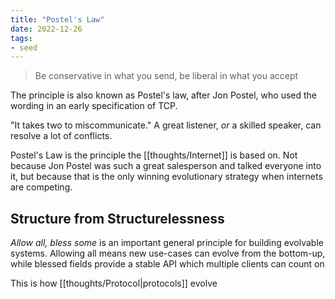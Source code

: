```yaml
---
title: "Postel's Law"
date: 2022-12-26
tags:
- seed
---
```


> Be conservative in what you send, be liberal in what you accept

The principle is also known as Postel's law, after Jon Postel, who used the wording in an early specification of TCP.

"It takes two to miscommunicate." A great listener, _or_ a skilled speaker, can resolve a lot of conflicts.

Postel's Law is the principle the [[thoughts/Internet]] is based on. Not because Jon Postel was such a great salesperson and talked everyone into it, but because that is the only winning evolutionary strategy when internets are competing.

## Structure from Structurelessness
_Allow all, bless some_ is an important general principle for building evolvable systems. Allowing all means new use-cases can evolve from the bottom-up, while blessed fields provide a stable API which multiple clients can count on

This is how [[thoughts/Protocol|protocols]] evolve